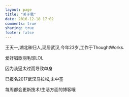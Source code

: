 ```yaml
---
layout: page
title: "关于我"
date: 2016-12-18 17:02
comments: true
sharing: true
footer: false
---
```

王天一,湖北秭归人,现居武汉,今年23岁,工作于ThoughtWorks.

爱好唱歌羽毛球LOL

因为装逼太过而导致单身

已报名2017武汉马拉松,未中签

每周都会更新技术/生活方面的博客哦